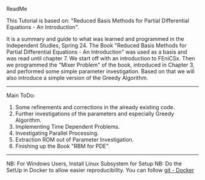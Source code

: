 ReadMe

This Tutorial is based on: "Reduced Basis Methods for Partial Differential Equations - An Introduction".

It is a summary and guide to what was learned and programmed in the Independent Studies, Spring 24.
The Book "Reduced Basis Methods for Partial Differential Equations - An Introduction" was used as a basis and was read until chapter 7. We start off with an introduction to FEniCSx. Then we programmed the "Mixer Problem" of the book, introduced in Chapter 3, and performed some simple parameter investigation. Based on that we will also introduce a simple version of the Greedy Algorithm. 

---

Main ToDo: 
1. Some refinements and corrections in the already existing code.
2. Further investigations of the parameters and especially Greedy Algorithm.
3. Implementing Time Dependent Problems.
4. Investigating Parallel Processing.
5. Extraction ROM out of Parameter Investigation. 
6. Finishing up the Book "RBM for PDE".

---

NB: For Windows Users, Install Linux Subsystem for Setup
NB: Do the SetUp in Docker to allow easier reproducibility. You can follow [git - Docker](https://github.com/FEniCS/dolfinx#docker-images) 
